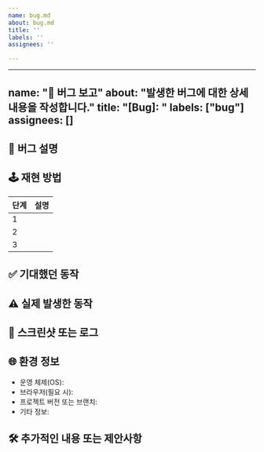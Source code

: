 ```yaml
---
name: bug.md
about: bug.md
title: ''
labels: ''
assignees: ''

---
```


---
name: "🐞 버그 보고"
about: "발생한 버그에 대한 상세 내용을 작성합니다."
title: "[Bug]: "
labels: ["bug"]
assignees: []
---

## 📝 버그 설명

<!-- 버그에 대해 간단하면서도 명확하게 설명해주세요. -->

## 🕹️ 재현 방법

| 단계 | 설명 |
| ---- | ---- |
| 1    | |
| 2    | |
| 3    | |

## ✅ 기대했던 동작

<!-- 버그가 없었다면 예상되는 올바른 동작은 무엇인가요? -->

## ⚠️ 실제 발생한 동작

<!-- 실제 나타난 버그의 결과를 자세히 설명하세요. -->

## 📸 스크린샷 또는 로그

<!-- 문제가 나타나는 화면 캡쳐 또는 로그를 첨부해주세요. 필수로 넣어주세요. -->

## 🌐 환경 정보

- 운영 체제(OS): 
- 브라우저(필요 시): 
- 프로젝트 버전 또는 브랜치: 
- 기타 정보:

## 🛠️ 추가적인 내용 또는 제안사항

<!-- 버그에 대한 추가적인 정보나 제안사항이 있다면 작성해주세요. -->
